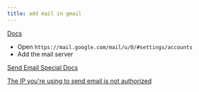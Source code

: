 ```yaml
---
title: add mail in gmail
---
```


[Docs](https://support.google.com/mail/answer/6304825?co=GENIE.Platform%3DDesktop&hl=en)

- Open `https://mail.google.com/mail/u/0/#settings/accounts`
- Add the mail server

[Send Email Special Docs](https://support.google.com/a/answer/1710338?ctx=gmail&hl=en-GB&authuser=0&visit_id=638454173243471786-4091005482&rd=1)

[The IP you're using to send email is not authorized](https://support.google.com/mail/answer/10336?visit_id=638472182574227075-2911173132&p=NotAuthorizedError&rd=1)
